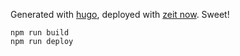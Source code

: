 Generated with [hugo](https://gohugo.io), deployed with [zeit now](https://zeit.co/now). Sweet!

```
npm run build
npm run deploy
```
